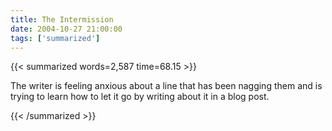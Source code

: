 ```yaml
---
title: The Intermission
date: 2004-10-27 21:00:00
tags: ['summarized']
---
```


{{< summarized words=2,587 time=68.15 >}}

The writer is feeling anxious about a line that has been nagging them and is trying to learn how to let it go by writing about it in a blog post.

{{< /summarized >}}